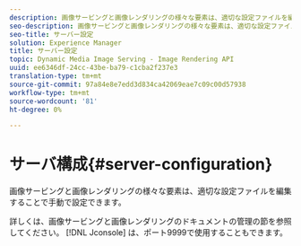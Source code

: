 ```yaml
---
description: 画像サービングと画像レンダリングの様々な要素は、適切な設定ファイルを編集することで手動で設定できます。
seo-description: 画像サービングと画像レンダリングの様々な要素は、適切な設定ファイルを編集することで手動で設定できます。
seo-title: サーバー設定
solution: Experience Manager
title: サーバー設定
topic: Dynamic Media Image Serving - Image Rendering API
uuid: ee6346df-24cc-43be-ba79-c1cba2f237e3
translation-type: tm+mt
source-git-commit: 97a84e8e7edd3d834ca42069eae7c09c00d57938
workflow-type: tm+mt
source-wordcount: '81'
ht-degree: 0%

---
```



# サーバ構成{#server-configuration}

画像サービングと画像レンダリングの様々な要素は、適切な設定ファイルを編集することで手動で設定できます。

詳しくは、画像サービングと画像レンダリングのドキュメントの管理の節を参照してください。 [!DNL Jconsole] は、ポート9999で使用することもできます。
